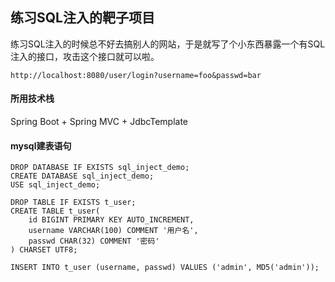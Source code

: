 ## 练习SQL注入的靶子项目

练习SQL注入的时候总不好去搞别人的网站，于是就写了个小东西暴露一个有SQL注入的接口，攻击这个接口就可以啦。
```
http://localhost:8080/user/login?username=foo&passwd=bar
```

#### 所用技术栈
Spring Boot + Spring MVC + JdbcTemplate 

#### mysql建表语句  
```
DROP DATABASE IF EXISTS sql_inject_demo;
CREATE DATABASE sql_inject_demo;
USE sql_inject_demo;

DROP TABLE IF EXISTS t_user;
CREATE TABLE t_user(
    id BIGINT PRIMARY KEY AUTO_INCREMENT,
    username VARCHAR(100) COMMENT '用户名',
    passwd CHAR(32) COMMENT '密码'
) CHARSET UTF8;

INSERT INTO t_user (username, passwd) VALUES ('admin', MD5('admin'));

```




